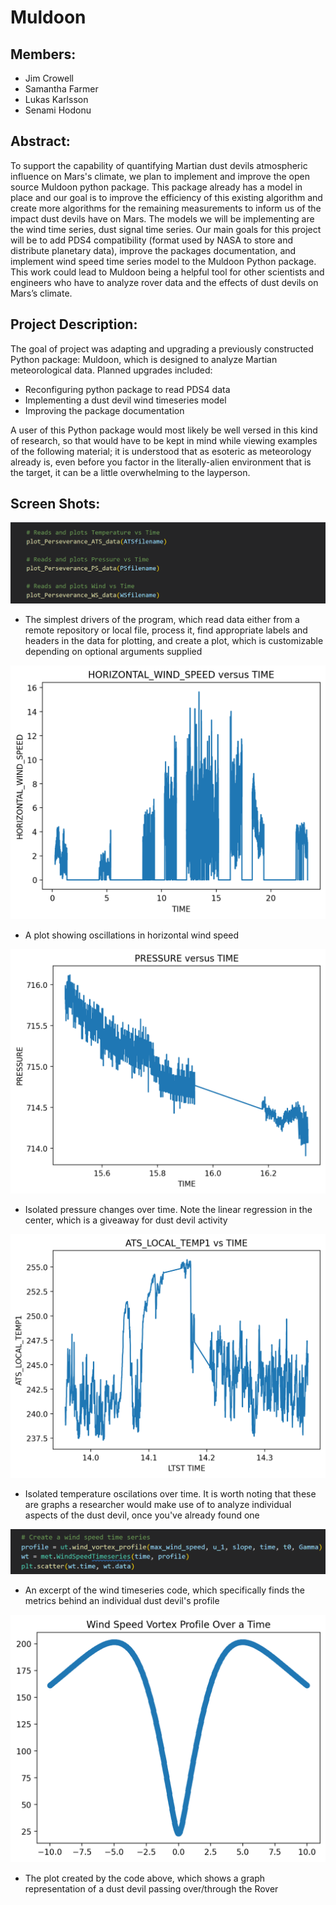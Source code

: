 # Muldoon

## Members:
 - Jim Crowell
 - Samantha Farmer
 - Lukas Karlsson
 - Senami Hodonu

## Abstract:
To support the capability of quantifying Martian dust devils atmospheric influence on Mars's climate, we plan to implement and improve the open source Muldoon python package. This package already has a model in place and our goal is to improve the efficiency of this existing algorithm and create more algorithms for the remaining measurements to inform us of the impact dust devils have on Mars. The models we will be implementing are the wind time series, dust signal time series. Our main goals for this project will be to add PDS4 compatibility (format used by NASA to store and distribute planetary data), improve the packages documentation, and implement wind speed time series model to the Muldoon Python package. This work could lead to Muldoon being a helpful tool for other scientists and engineers who have to analyze rover data and the effects of dust devils on Mars’s climate.

## Project Description:
The goal of project was adapting and upgrading a previously constructed Python package: Muldoon, which is designed to analyze Martian meteorological data. Planned upgrades included:  
- Reconfiguring python package to read PDS4 data  
- Implementing a dust devil wind timeseries model  
- Improving the package documentation  

A user of this Python package would most likely be well versed in this kind of research, so that would have to be kept in mind while viewing examples of the following material; it is understood that as esoteric as meteorology already is, even before you factor in the literally-alien environment that is the target, it can be a little overwhelming to the layperson.

## Screen Shots:
![img](https://github.com/cs481-ekh/f22-dust-devils/blob/main/docs/code_ex.png)  
- The simplest drivers of the program, which read data either from a remote repository or local file, process it, find appropriate labels and headers in the data for plotting, and create a plot, which is customizable depending on optional arguments supplied  

![img](https://github.com/cs481-ekh/f22-dust-devils/blob/main/docs/output.png)  
- A plot showing oscillations in horizontal wind speed  

![img](https://github.com/cs481-ekh/f22-dust-devils/blob/main/docs/output1.png)  
- Isolated pressure changes over time. Note the linear regression in the center, which is a giveaway for dust devil activity  

![img](https://github.com/cs481-ekh/f22-dust-devils/blob/main/docs/output3.png)  
- Isolated temperature oscilations over time. It is worth noting that these are graphs a researcher would make use of to analyze individual aspects of the dust devil, once you've already found one  

![img](https://github.com/cs481-ekh/f22-dust-devils/blob/main/docs/code_ex2.png)  
- An excerpt of the wind timeseries code, which specifically finds the metrics behind an individual dust devil's profile  

![img](https://github.com/cs481-ekh/f22-dust-devils/blob/main/docs/output4.png)  
- The plot created by the code above, which shows a graph representation of a dust devil passing over/through the Rover
